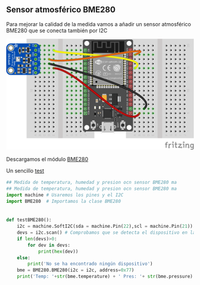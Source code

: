 ## Sensor atmosférico BME280

Para mejorar la calidad de la medida vamos a añadir un sensor atmosférico BME280 que se conecta también por I2C

![](./images/ESP32_bme280_bb.png)

Descargamos el módulo [BME280](https://raw.githubusercontent.com/javacasm/CursoIOT_adv/main/codigo/bme280/BME280.py)

Un sencillo [test](https://raw.githubusercontent.com/javacasm/CursoIOT_adv/main/codigo/bme280/BME280_test.py)

```python
## Medida de temperatura, humedad y presion ocn sensor BME280 ma
## Medida de temperatura, humedad y presion ocn sensor BME280 ma
import machine # Usaremos los pines y el I2C
import BME280  # Importamos la clase BME280


def testBME280():
    i2c = machine.SoftI2C(sda = machine.Pin(22),scl = machine.Pin(21)) # configuramos el acceso al bus i2c 
    devs = i2c.scan() # Comprobamos que se detecta el dispositivo en la direccion 0x76 (118) 
    if len(devs)>0:
        for dev in devs:
            print(hex(dev))
    else:
        print('No se ha encontrado ningún dispositivo')
    bme = BME280.BME280(i2c = i2c, address=0x77) 
    print('Temp: '+str(bme.temperature) + ' Pres: '+ str(bme.pressure) + ' Hum: '+str(bme.humidity))
```

